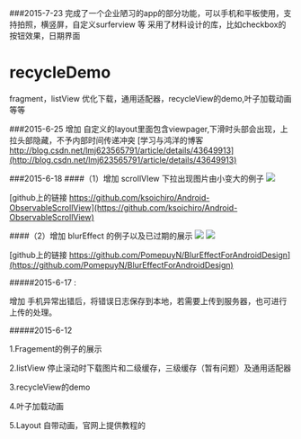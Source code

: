 ###2015-7-23
 完成了一个企业陋习的app的部分功能，可以手机和平板使用，支持拍照，横竖屏，自定义surferview 等
 采用了材料设计的库，比如checkbox的按钮效果，日期界面

# recycleDemo
 fragment，listView 优化下载，通用适配器，recycleView的demo,叶子加载动画等等

###2015-6-25
  增加 自定义的layout里面包含viewpager,下滑时头部会出现，上拉头部隐藏，不予内部时间传递冲突
 [学习与鸿洋的博客 http://blog.csdn.net/lmj623565791/article/details/43649913](http://blog.csdn.net/lmj623565791/article/details/43649913)

###2015-6-18
####（1）增加 scrollVIew 下拉出现图片由小变大的例子
 ![](http://a2.qpic.cn/psb?/V13Kv6ef3CGcA0/5UpsAb4X8USVnpfZCIOxgoLzU3Uk4MMlqR1FCbKlhmI!/b/dCgAAAAAAAAA&bo=6QC8AQAAAAAC*48!&rf=viewer_4)

 [github上的链接 https://github.com/ksoichiro/Android-ObservableScrollView](https://github.com/ksoichiro/Android-ObservableScrollView)


####（2）增加 blurEffect 的例子以及已过期的展示
 ![](http://a2.qpic.cn/psb?/V13Kv6ef3CGcA0/66LsNhNYXMtFf0rSJcQnakuR.iUrbBNAj*YyxzVGGLs!/b/dCIAAAAAAAAA&bo=6QC8AQAAAAAC*48!&rf=viewer_4)
 ![](http://a2.qpic.cn/psb?/V13Kv6ef3CGcA0/tVV9dPtXO4MiUrvVlbaTpuyhUsucFSDz8GKS8vkth18!/b/dBYAAAAAAAAA&bo=MgJPAQAAAAADB1w!&rf=viewer_4&t=5)

 [github上的链接 https://github.com/PomepuyN/BlurEffectForAndroidDesign](https://github.com/PomepuyN/BlurEffectForAndroidDesign)

#####2015-6-17 :

 增加 手机异常出错后，将错误日志保存到本地，若需要上传到服务器，也可进行上传的处理。

#####2015-6-12

 1.Fragement的例子的展示

 2.listView 停止滚动时下载图片和二级缓存，三级缓存（暂有问题）及通用适配器

 3.recycleView的demo

 4.叶子加载动画

 5.Layout 自带动画，官网上提供教程的
